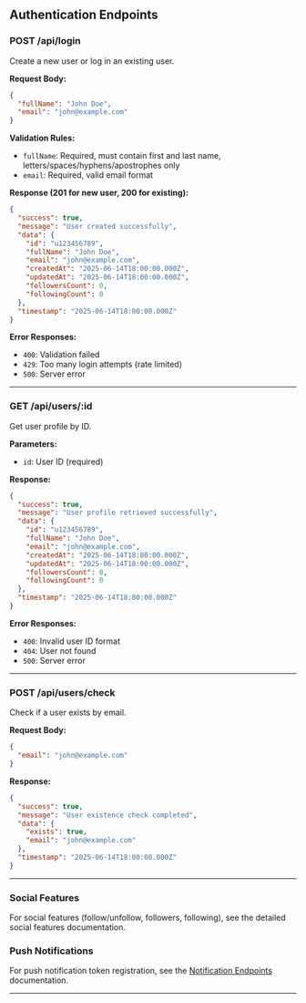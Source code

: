 ## Authentication Endpoints

### POST /api/login
Create a new user or log in an existing user.

**Request Body:**
```json
{
  "fullName": "John Doe",
  "email": "john@example.com"
}
```

**Validation Rules:**
- `fullName`: Required, must contain first and last name, letters/spaces/hyphens/apostrophes only
- `email`: Required, valid email format

**Response (201 for new user, 200 for existing):**
```json
{
  "success": true,
  "message": "User created successfully",
  "data": {
    "id": "u123456789",
    "fullName": "John Doe",
    "email": "john@example.com",
    "createdAt": "2025-06-14T18:00:00.000Z",
    "updatedAt": "2025-06-14T18:00:00.000Z",
    "followersCount": 0,
    "followingCount": 0
  },
  "timestamp": "2025-06-14T18:00:00.000Z"
}
```

**Error Responses:**
- `400`: Validation failed
- `429`: Too many login attempts (rate limited)
- `500`: Server error

---

### GET /api/users/:id
Get user profile by ID.

**Parameters:**
- `id`: User ID (required)

**Response:**
```json
{
  "success": true,
  "message": "User profile retrieved successfully",
  "data": {
    "id": "u123456789",
    "fullName": "John Doe",
    "email": "john@example.com",
    "createdAt": "2025-06-14T18:00:00.000Z",
    "updatedAt": "2025-06-14T18:00:00.000Z",
    "followersCount": 0,
    "followingCount": 0
  },
  "timestamp": "2025-06-14T18:00:00.000Z"
}
```

**Error Responses:**
- `400`: Invalid user ID format
- `404`: User not found
- `500`: Server error

---

### POST /api/users/check
Check if a user exists by email.

**Request Body:**
```json
{
  "email": "john@example.com"
}
```

**Response:**
```json
{
  "success": true,
  "message": "User existence check completed",
  "data": {
    "exists": true,
    "email": "john@example.com"
  },
  "timestamp": "2025-06-14T18:00:00.000Z"
}
```

---

### Social Features

For social features (follow/unfollow, followers, following), see the detailed social features documentation.

### Push Notifications

For push notification token registration, see the [Notification Endpoints](./notification_endpoints.md) documentation.

---
